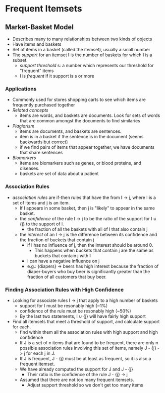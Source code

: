 # Frequent Itemsets

## Market-Basket Model
  - Describes many to many relationships between two kinds of objects
  - Have items and baskets
  - Set of items in a basket (called the itemset), usually a small number
  - The *support* for an itemset I is the number of baskets for which I is a subset.
    - *support threshold* s: a number which represents our threshold for "frequent" items
    - I is *frequent* if it support is s or more

### Applications
  - Commonly used for stores shopping carts to see which items are frequently purchased together
  - *Related concepts*
    - items are words, and baskets are documents. Look for sets of words that are common amongst the documents to find similaries
  - *Plagiarism*
    - items are documents, and baskets are sentences.
    - item is in a basket if the sentence is in the document (seems backwards but correct)
    - if we find pairs of items that appear together, we have documents that share sentences
  - *Biomarkers*
    - items are biomarkers such as genes, or blood proteins, and diseases.
    - baskets are set of data about a patient

### Association Rules
  - *association rules* are if-then rules that have the from I -> j, where I is a set of items and j is an item.
    - If I appears in some basket, then j is "likely" to appear in the same basket.
    - the *confidence* of the rule I -> j to be the ratio of the support for I ∪ {j} to the support of I.
      - the fraction of all the baskets with all of I that also contain j
    - the *interest* of an I -> j is the difference between its confidence and the fraction of buckets that contain j
      - if I has no influence of j, then the interest should be around 0.
        - This happens when buckets that contain j are the same as buckets that contain j with I
      - I can have a negative influence on j
      - e.g.: {diapers} -> beers has high interest because the fraction of diaper-buyers who buy beer is significantly greater than the fraction of all customers that buy beer.

### Finding Association Rules with High Confidence
  - Looking for associate rules I -> j that apply to a high number of baskets
    - support for I must be resonably high (~1%)
    - confidence of the rule must be resonably high (~50%)
    - By the last two statements, I ∪ {j} will have fairly high support
  - Find all itemsets that meet a threshold of support, and calculate support for each.
    - find within them all the association rules with high support and high confidence
    - If J is a set of n items that are found to be frequent, there are only n possible association rules involving this set of items, namely J - {j} -> j for each j in J.
    - If J is frequent, J - {j} must be at least as frequent, so it is also a frequent itemset.
    - We have already computed the support for J and J - {j}
      - Their ratio is the confidence of the rule J - {j} -> j
    - Assumed that there are not too many frequent itemsets.
      - Adjust support threshold so we don't get too many items
